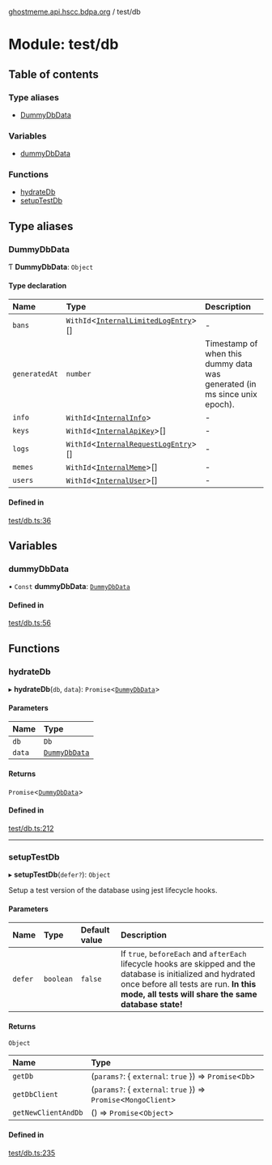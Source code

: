 [ghostmeme.api.hscc.bdpa.org](../README.md) / test/db

# Module: test/db

## Table of contents

### Type aliases

- [DummyDbData](test_db.md#dummydbdata)

### Variables

- [dummyDbData](test_db.md#dummydbdata)

### Functions

- [hydrateDb](test_db.md#hydratedb)
- [setupTestDb](test_db.md#setuptestdb)

## Type aliases

### DummyDbData

Ƭ **DummyDbData**: `Object`

#### Type declaration

| Name | Type | Description |
| :------ | :------ | :------ |
| `bans` | `WithId`<[`InternalLimitedLogEntry`](types_global.md#internallimitedlogentry)\>[] | - |
| `generatedAt` | `number` | Timestamp of when this dummy data was generated (in ms since unix epoch). |
| `info` | `WithId`<[`InternalInfo`](types_global.md#internalinfo)\> | - |
| `keys` | `WithId`<[`InternalApiKey`](types_global.md#internalapikey)\>[] | - |
| `logs` | `WithId`<[`InternalRequestLogEntry`](types_global.md#internalrequestlogentry)\>[] | - |
| `memes` | `WithId`<[`InternalMeme`](types_global.md#internalmeme)\>[] | - |
| `users` | `WithId`<[`InternalUser`](types_global.md#internaluser)\>[] | - |

#### Defined in

[test/db.ts:36](https://github.com/nhscc/ghostmeme.api.hscc.bdpa.org/blob/311fb73/test/db.ts#L36)

## Variables

### dummyDbData

• `Const` **dummyDbData**: [`DummyDbData`](test_db.md#dummydbdata)

#### Defined in

[test/db.ts:56](https://github.com/nhscc/ghostmeme.api.hscc.bdpa.org/blob/311fb73/test/db.ts#L56)

## Functions

### hydrateDb

▸ **hydrateDb**(`db`, `data`): `Promise`<[`DummyDbData`](test_db.md#dummydbdata)\>

#### Parameters

| Name | Type |
| :------ | :------ |
| `db` | `Db` |
| `data` | [`DummyDbData`](test_db.md#dummydbdata) |

#### Returns

`Promise`<[`DummyDbData`](test_db.md#dummydbdata)\>

#### Defined in

[test/db.ts:212](https://github.com/nhscc/ghostmeme.api.hscc.bdpa.org/blob/311fb73/test/db.ts#L212)

___

### setupTestDb

▸ **setupTestDb**(`defer?`): `Object`

Setup a test version of the database using jest lifecycle hooks.

#### Parameters

| Name | Type | Default value | Description |
| :------ | :------ | :------ | :------ |
| `defer` | `boolean` | `false` | If `true`, `beforeEach` and `afterEach` lifecycle hooks are skipped and the database is initialized and hydrated once before all tests are run. **In this mode, all tests will share the same database state!** |

#### Returns

`Object`

| Name | Type |
| :------ | :------ |
| `getDb` | (`params?`: { `external`: ``true``  }) => `Promise`<`Db`\> |
| `getDbClient` | (`params?`: { `external`: ``true``  }) => `Promise`<`MongoClient`\> |
| `getNewClientAndDb` | () => `Promise`<`Object`\> |

#### Defined in

[test/db.ts:235](https://github.com/nhscc/ghostmeme.api.hscc.bdpa.org/blob/311fb73/test/db.ts#L235)
